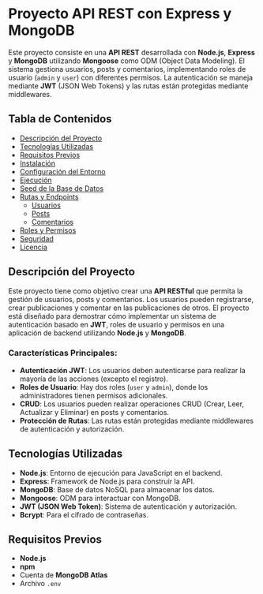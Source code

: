 

# Proyecto API REST con Express y MongoDB

Este proyecto consiste en una **API REST** desarrollada con **Node.js**, **Express** y **MongoDB** utilizando **Mongoose** como ODM (Object Data Modeling). El sistema gestiona usuarios, posts y comentarios, implementando roles de usuario (`admin` y `user`) con diferentes permisos. La autenticación se maneja mediante **JWT** (JSON Web Tokens) y las rutas están protegidas mediante middlewares.

## Tabla de Contenidos

- [Descripción del Proyecto](#descripción-del-proyecto)
- [Tecnologías Utilizadas](#tecnologías-utilizadas)
- [Requisitos Previos](#requisitos-previos)
- [Instalación](#instalación)
- [Configuración del Entorno](#configuración-del-entorno)
- [Ejecución](#ejecución)
- [Seed de la Base de Datos](#seed-de-la-base-de-datos)
- [Rutas y Endpoints](#rutas-y-endpoints)
  - [Usuarios](#usuarios)
  - [Posts](#posts)
  - [Comentarios](#comentarios)
- [Roles y Permisos](#roles-y-permisos)
- [Seguridad](#seguridad)
- [Licencia](#licencia)

## Descripción del Proyecto

Este proyecto tiene como objetivo crear una **API RESTful** que permita la gestión de usuarios, posts y comentarios. Los usuarios pueden registrarse, crear publicaciones y comentar en las publicaciones de otros. El proyecto está diseñado para demostrar cómo implementar un sistema de autenticación basado en **JWT**, roles de usuario y permisos en una aplicación de backend utilizando **Node.js** y **MongoDB**.

### Características Principales:

- **Autenticación JWT**: Los usuarios deben autenticarse para realizar la mayoría de las acciones (excepto el registro).
- **Roles de Usuario**: Hay dos roles (`user` y `admin`), donde los administradores tienen permisos adicionales.
- **CRUD**: Los usuarios pueden realizar operaciones CRUD (Crear, Leer, Actualizar y Eliminar) en posts y comentarios.
- **Protección de Rutas**: Las rutas están protegidas mediante middlewares de autenticación y autorización.

## Tecnologías Utilizadas

- **Node.js**: Entorno de ejecución para JavaScript en el backend.
- **Express**: Framework de Node.js para construir la API.
- **MongoDB**: Base de datos NoSQL para almacenar los datos.
- **Mongoose**: ODM para interactuar con MongoDB.
- **JWT (JSON Web Token)**: Sistema de autenticación y autorización.
- **Bcrypt**: Para el cifrado de contraseñas.

## Requisitos Previos

- **Node.js** 
- **npm** 
- Cuenta de **MongoDB Atlas**
- Archivo `.env` 







